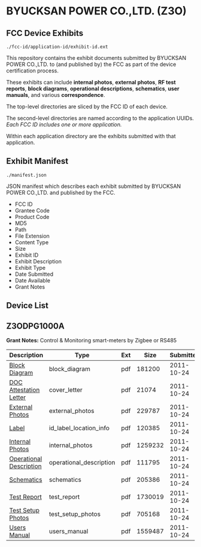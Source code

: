 # BYUCKSAN POWER CO.,LTD. (Z3O)
## FCC Device Exhibits

```
./fcc-id/application-id/exhibit-id.ext
```

This repository contains the exhibit documents submitted by BYUCKSAN POWER CO.,LTD. to (and published by) the FCC as part of the device certification process.

These exhibits can include **internal photos**, **external photos**, **RF test reports**, **block diagrams**, **operational descriptions**, **schematics**, **user manuals**, and various **correspondence**.

The top-level directories are sliced by the FCC ID of each device.

The second-level directories are named according to the application UUIDs. *Each FCC ID includes one or more application.*

Within each application directory are the exhibits submitted with that application. 

## Exhibit Manifest

```
./manifest.json
```

JSON manifest which describes each exhibit submitted by BYUCKSAN POWER CO.,LTD. and published by the FCC.

- FCC ID
- Grantee Code
- Product Code
- MD5
- Path
- File Extension
- Content Type
- Size
- Exhibit ID
- Exhibit Description
- Exhibit Type
- Date Submitted
- Date Available
- Grant Notes

## Device List
## Z3ODPG1000A
**Grant Notes:** Control & Monitoring smart-meters by Zigbee or RS485

| Description | Type | Ext | Size | Submitted | Available |
| ----------- | ---- | --- | ---- | --------- | --------- |
| [Block Diagram](Z3ODPG1000A/f897d9c8966cdb5a89e7298cf3e4b9e1/1566566.pdf) | block_diagram | pdf | 181200 | 2011-10-24 | 2011-10-24 |
| [DOC Attestation Letter](Z3ODPG1000A/f897d9c8966cdb5a89e7298cf3e4b9e1/1566567.pdf) | cover_letter | pdf | 21074 | 2011-10-24 | 2011-10-24 |
| [External Photos](Z3ODPG1000A/f897d9c8966cdb5a89e7298cf3e4b9e1/1566568.pdf) | external_photos | pdf | 229787 | 2011-10-24 | 2011-10-24 |
| [Label](Z3ODPG1000A/f897d9c8966cdb5a89e7298cf3e4b9e1/1566570.pdf) | id_label_location_info | pdf | 120385 | 2011-10-24 | 2011-10-24 |
| [Internal Photos](Z3ODPG1000A/f897d9c8966cdb5a89e7298cf3e4b9e1/1566569.pdf) | internal_photos | pdf | 1259232 | 2011-10-24 | 2011-10-24 |
| [Operational Description](Z3ODPG1000A/f897d9c8966cdb5a89e7298cf3e4b9e1/1566572.pdf) | operational_description | pdf | 111795 | 2011-10-24 | 2011-10-24 |
| [Schematics](Z3ODPG1000A/f897d9c8966cdb5a89e7298cf3e4b9e1/1566573.pdf) | schematics | pdf | 205386 | 2011-10-24 | 2011-10-24 |
| [Test Report](Z3ODPG1000A/f897d9c8966cdb5a89e7298cf3e4b9e1/1566575.pdf) | test_report | pdf | 1730019 | 2011-10-24 | 2011-10-24 |
| [Test Setup Photos](Z3ODPG1000A/f897d9c8966cdb5a89e7298cf3e4b9e1/1566574.pdf) | test_setup_photos | pdf | 705168 | 2011-10-24 | 2011-10-24 |
| [Users Manual](Z3ODPG1000A/f897d9c8966cdb5a89e7298cf3e4b9e1/1566571.pdf) | users_manual | pdf | 1559487 | 2011-10-24 | 2011-10-24 |
